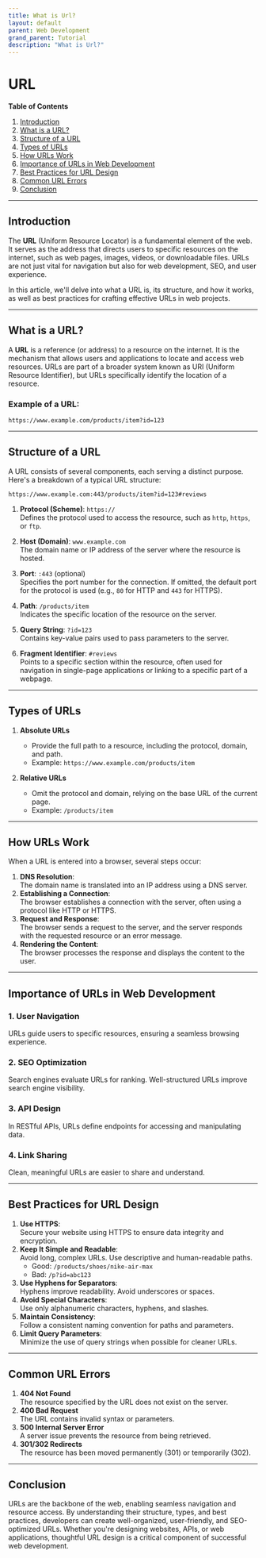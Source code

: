 ```yaml
---
title: What is Url?
layout: default
parent: Web Development
grand_parent: Tutorial
description: "What is Url?"
---
```


# URL

**Table of Contents**
1. [Introduction](#introduction)
2. [What is a URL?](#what-is-a-url)
3. [Structure of a URL](#structure-of-a-url)
4. [Types of URLs](#types-of-urls)
5. [How URLs Work](#how-urls-work)
6. [Importance of URLs in Web Development](#importance-of-urls-in-web-development)
7. [Best Practices for URL Design](#best-practices-for-url-design)
8. [Common URL Errors](#common-url-errors)
9. [Conclusion](#conclusion)

---

## Introduction
The **URL** (Uniform Resource Locator) is a fundamental element of the web. It serves as the address that directs users to specific resources on the internet, such as web pages, images, videos, or downloadable files. URLs are not just vital for navigation but also for web development, SEO, and user experience.

In this article, we'll delve into what a URL is, its structure, and how it works, as well as best practices for crafting effective URLs in web projects.

---

## What is a URL?
A **URL** is a reference (or address) to a resource on the internet. It is the mechanism that allows users and applications to locate and access web resources. URLs are part of a broader system known as URI (Uniform Resource Identifier), but URLs specifically identify the location of a resource.

### Example of a URL:
```
https://www.example.com/products/item?id=123
```

---

## Structure of a URL
A URL consists of several components, each serving a distinct purpose. Here's a breakdown of a typical URL structure:

```
https://www.example.com:443/products/item?id=123#reviews
```

1. **Protocol (Scheme)**: `https://`  
   Defines the protocol used to access the resource, such as `http`, `https`, or `ftp`.

2. **Host (Domain)**: `www.example.com`  
   The domain name or IP address of the server where the resource is hosted.

3. **Port**: `:443` (optional)  
   Specifies the port number for the connection. If omitted, the default port for the protocol is used (e.g., `80` for HTTP and `443` for HTTPS).

4. **Path**: `/products/item`  
   Indicates the specific location of the resource on the server.

5. **Query String**: `?id=123`  
   Contains key-value pairs used to pass parameters to the server.

6. **Fragment Identifier**: `#reviews`  
   Points to a specific section within the resource, often used for navigation in single-page applications or linking to a specific part of a webpage.

---

## Types of URLs
1. **Absolute URLs**
   - Provide the full path to a resource, including the protocol, domain, and path.
   - Example: `https://www.example.com/products/item`

2. **Relative URLs**
   - Omit the protocol and domain, relying on the base URL of the current page.
   - Example: `/products/item`

---

## How URLs Work
When a URL is entered into a browser, several steps occur:
1. **DNS Resolution**:  
   The domain name is translated into an IP address using a DNS server.
2. **Establishing a Connection**:  
   The browser establishes a connection with the server, often using a protocol like HTTP or HTTPS.
3. **Request and Response**:  
   The browser sends a request to the server, and the server responds with the requested resource or an error message.
4. **Rendering the Content**:  
   The browser processes the response and displays the content to the user.

---

## Importance of URLs in Web Development
### 1. **User Navigation**
URLs guide users to specific resources, ensuring a seamless browsing experience.
### 2. **SEO Optimization**
Search engines evaluate URLs for ranking. Well-structured URLs improve search engine visibility.
### 3. **API Design**
In RESTful APIs, URLs define endpoints for accessing and manipulating data.
### 4. **Link Sharing**
Clean, meaningful URLs are easier to share and understand.

---

## Best Practices for URL Design
1. **Use HTTPS**:  
   Secure your website using HTTPS to ensure data integrity and encryption.
2. **Keep It Simple and Readable**:  
   Avoid long, complex URLs. Use descriptive and human-readable paths.
   - Good: `/products/shoes/nike-air-max`
   - Bad: `/p?id=abc123`
3. **Use Hyphens for Separators**:  
   Hyphens improve readability. Avoid underscores or spaces.
4. **Avoid Special Characters**:  
   Use only alphanumeric characters, hyphens, and slashes.
5. **Maintain Consistency**:  
   Follow a consistent naming convention for paths and parameters.
6. **Limit Query Parameters**:  
   Minimize the use of query strings when possible for cleaner URLs.

---

## Common URL Errors
1. **404 Not Found**  
   The resource specified by the URL does not exist on the server.
2. **400 Bad Request**  
   The URL contains invalid syntax or parameters.
3. **500 Internal Server Error**  
   A server issue prevents the resource from being retrieved.
4. **301/302 Redirects**  
   The resource has been moved permanently (301) or temporarily (302).

---

## Conclusion
URLs are the backbone of the web, enabling seamless navigation and resource access. By understanding their structure, types, and best practices, developers can create well-organized, user-friendly, and SEO-optimized URLs. Whether you're designing websites, APIs, or web applications, thoughtful URL design is a critical component of successful web development.